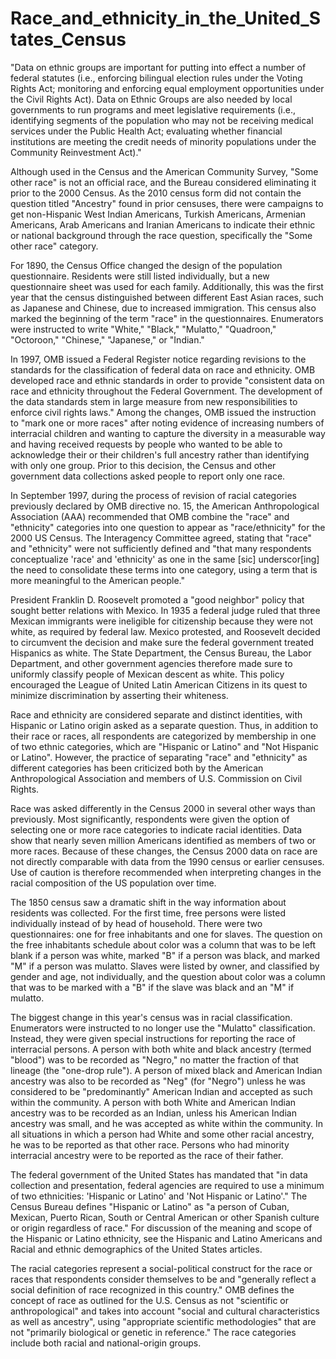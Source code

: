 # Race_and_ethnicity_in_the_United_States_Census

"Data on ethnic groups are important for putting into effect a number of federal statutes (i.e., enforcing bilingual election rules under the Voting Rights Act; monitoring and enforcing equal employment opportunities under the Civil Rights Act). Data on Ethnic Groups are also needed by local governments to run programs and meet legislative requirements (i.e., identifying segments of the population who may not be receiving medical services under the Public Health Act; evaluating whether financial institutions are meeting the credit needs of minority populations under the Community Reinvestment Act)."

Although used in the Census and the American Community Survey, "Some other race" is not an official race, and the Bureau considered eliminating it prior to the 2000 Census. As the 2010 census form did not contain the question titled "Ancestry" found in prior censuses, there were campaigns to get non-Hispanic West Indian Americans, Turkish Americans, Armenian Americans, Arab Americans and Iranian Americans to indicate their ethnic or national background through the race question, specifically the "Some other race" category.

For 1890, the Census Office changed the design of the population questionnaire. Residents were still listed individually, but a new questionnaire sheet was used for each family. Additionally, this was the first year that the census distinguished between different East Asian races, such as Japanese and Chinese, due to increased immigration. This census also marked the beginning of the term "race" in the questionnaires. Enumerators were instructed to write "White," "Black," "Mulatto," "Quadroon," "Octoroon," "Chinese," "Japanese," or "Indian."

In 1997, OMB issued a Federal Register notice regarding revisions to the standards for the classification of federal data on race and ethnicity. OMB developed race and ethnic standards in order to provide "consistent data on race and ethnicity throughout the Federal Government. The development of the data standards stem in large measure from new responsibilities to enforce civil rights laws." Among the changes, OMB issued the instruction to "mark one or more races" after noting evidence of increasing numbers of interracial children and wanting to capture the diversity in a measurable way and having received requests by people who wanted to be able to acknowledge their or their children's full ancestry rather than identifying with only one group. Prior to this decision, the Census and other government data collections asked people to report only one race.

In September 1997, during the process of revision of racial categories previously declared by OMB directive no. 15, the American Anthropological Association (AAA) recommended that OMB combine the "race" and "ethnicity" categories into one question to appear as "race/ethnicity" for the 2000 US Census. The Interagency Committee agreed, stating that "race" and "ethnicity" were not sufficiently defined and "that many respondents conceptualize 'race' and 'ethnicity' as one in the same  [sic] underscor[ing] the need to consolidate these terms into one category, using a term that is more meaningful to the American people."

President Franklin D. Roosevelt promoted a "good neighbor" policy that sought better relations with Mexico. In 1935 a federal judge ruled that three Mexican immigrants were ineligible for citizenship because they were not white, as required by federal law. Mexico protested, and Roosevelt decided to circumvent the decision and make sure the federal government treated Hispanics as white. The State Department, the Census Bureau, the Labor Department, and other government agencies therefore made sure to uniformly classify people of Mexican descent as white. This policy encouraged the League of United Latin American Citizens in its quest to minimize discrimination by asserting their whiteness.

Race and ethnicity are considered separate and distinct identities, with Hispanic or Latino origin asked as a separate question. Thus, in addition to their race or races, all respondents are categorized by membership in one of two ethnic categories, which are "Hispanic or Latino" and "Not Hispanic or Latino". However, the practice of separating "race" and "ethnicity" as different categories has been criticized both by the American Anthropological Association and members of U.S. Commission on Civil Rights.

Race was asked differently in the Census 2000 in several other ways than previously. Most significantly, respondents were given the option of selecting one or more race categories to indicate racial identities. Data show that nearly seven million Americans identified as members of two or more races. Because of these changes, the Census 2000 data on race are not directly comparable with data from the 1990 census or earlier censuses. Use of caution is therefore recommended when interpreting changes in the racial composition of the US population over time.

The 1850 census saw a dramatic shift in the way information about residents was collected. For the first time, free persons were listed individually instead of by head of household. There were two questionnaires: one for free inhabitants and one for slaves. The question on the free inhabitants schedule about color was a column that was to be left blank if a person was white, marked "B" if a person was black, and marked "M" if a person was mulatto. Slaves were listed by owner, and classified by gender and age, not individually, and the question about color was a column that was to be marked with a "B" if the slave was black and an "M" if mulatto.

The biggest change in this year's census was in racial classification. Enumerators were instructed to no longer use the "Mulatto" classification. Instead, they were given special instructions for reporting the race of interracial persons. A person with both white and black ancestry (termed "blood") was to be recorded as "Negro," no matter the fraction of that lineage (the "one-drop rule"). A person of mixed black and American Indian ancestry was also to be recorded as "Neg" (for "Negro") unless he was considered to be "predominantly" American Indian and accepted as such within the community. A person with both White and American Indian ancestry was to be recorded as an Indian, unless his American Indian ancestry was small, and he was accepted as white within the community. In all situations in which a person had White and some other racial ancestry, he was to be reported as that other race. Persons who had minority interracial ancestry were to be reported as the race of their father.

The federal government of the United States has mandated that "in data collection and presentation, federal agencies are required to use a minimum of two ethnicities: 'Hispanic or Latino' and 'Not Hispanic or Latino'." The Census Bureau defines "Hispanic or Latino" as "a person of Cuban, Mexican, Puerto Rican, South or Central American or other Spanish culture or origin regardless of race." For discussion of the meaning and scope of the Hispanic or Latino ethnicity, see the Hispanic and Latino Americans and Racial and ethnic demographics of the United States articles.

The racial categories represent a social-political construct for the race or races that respondents consider themselves to be and "generally reflect a social definition of race recognized in this country." OMB defines the concept of race as outlined for the U.S. Census as not "scientific or anthropological" and takes into account "social and cultural characteristics as well as ancestry", using "appropriate scientific methodologies" that are not "primarily biological or genetic in reference." The race categories include both racial and national-origin groups.